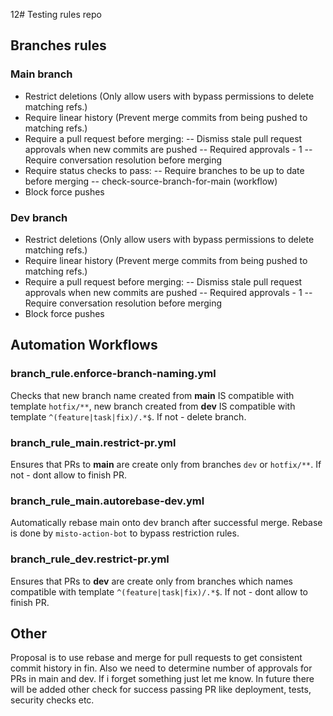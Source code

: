 12# Testing rules repo

## Branches rules

### Main branch

- Restrict deletions (Only allow users with bypass permissions to delete matching refs.)
- Require linear history (Prevent merge commits from being pushed to matching refs.)
- Require a pull request before merging:
  -- Dismiss stale pull request approvals when new commits are pushed
  -- Required approvals - 1
  -- Require conversation resolution before merging
- Require status checks to pass:
  -- Require branches to be up to date before merging
  -- check-source-branch-for-main (workflow)
- Block force pushes

### Dev branch

- Restrict deletions (Only allow users with bypass permissions to delete matching refs.)
- Require linear history (Prevent merge commits from being pushed to matching refs.)
- Require a pull request before merging:
  -- Dismiss stale pull request approvals when new commits are pushed
  -- Required approvals - 1
  -- Require conversation resolution before merging
- Block force pushes

## Automation Workflows

### branch_rule.enforce-branch-naming.yml

Checks that new branch name created from **main** IS compatible with template `hotfix/**`, new branch created from **dev** IS compatible with template `^(feature|task|fix)/.*$`. If not - delete branch.

### branch_rule_main.restrict-pr.yml

Ensures that PRs to **main** are create only from branches `dev` or `hotfix/**`. If not - dont allow to finish PR.

### branch_rule_main.autorebase-dev.yml

Automatically rebase main onto dev branch after successful merge. Rebase is done by `misto-action-bot` to bypass restriction rules.

### branch_rule_dev.restrict-pr.yml

Ensures that PRs to **dev** are create only from branches which names compatible with template `^(feature|task|fix)/.*$`. If not - dont allow to finish PR.

## Other

Proposal is to use rebase and merge for pull requests to get consistent commit history in fin.
Also we need to determine number of approvals for PRs in main and dev. If i forget something just let me know. In future there will be added other check for success passing PR like deployment, tests, security checks etc.
